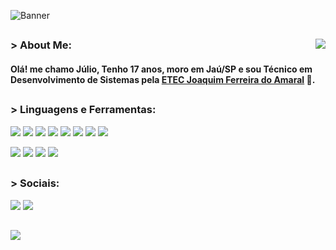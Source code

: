 ![Banner](https://res.cloudinary.com/superfolio/image/upload/v1620689979/68747470733a2f2f692e70696e696d672e636f6d2f6f726967696e616c732f63362f33332f63322f63363333633230656465383266306530636564376435373064626533613166332e676966_yjuh2s.gif)

##

<img src="https://github-readme-stats.vercel.app/api/top-langs/?username=juliohrodrigues&langs_count=12&layout=compact&theme=algolia" align="right">

### > About Me:
#### Olá! me chamo Júlio, Tenho 17 anos, moro em Jaú/SP e sou Técnico em Desenvolvimento de Sistemas pela [ETEC Joaquim Ferreira do Amaral](http://www.etecjau.com.br/etecjau/) :purple_heart:.

## 
 
<div> 
<h3> > Linguagens e Ferramentas: </h3>
<p>
<code><img src="https://img.shields.io/badge/JavaScript-F7DF1E?style=for-the-badge&logo=javascript&logoColor=black"></code>
<code><img src="https://img.shields.io/badge/HTML5-E34F26?style=for-the-badge&logo=html5&logoColor=white"></code>
<code><img src="https://img.shields.io/badge/C%23-239120?style=for-the-badge&logo=c-sharp&logoColor=white"></code>
<code><img src="https://img.shields.io/badge/Xamarin-3498DB?style=for-the-badge&logo=xamarin&logoColor=white"></code>
<code><img src="https://img.shields.io/badge/python-3670A0?style=for-the-badge&logo=python&logoColor=white"></code>
<code><img src="https://img.shields.io/badge/php-%23777BB4.svg?style=for-the-badge&logo=php&logoColor=white"></code>
<code><img src="https://img.shields.io/badge/css3-%231572B6.svg?style=for-the-badge&logo=css3&logoColor=white"></code>
<code><img src="https://img.shields.io/badge/.NET-5C2D91?style=for-the-badge&logo=.net&logoColor=white"></code>
</p>
<p>
<code><img src="https://img.shields.io/badge/adobe%20photoshop-%2331A8FF.svg?style=for-the-badge&logo=adobe%20photoshop&logoColor=black"></code>
<code><img src="https://img.shields.io/badge/Adobe%20After%20Effects-9999FF.svg?style=for-the-badge&logo=Adobe%20After%20Effects&logoColor=black"></code>
<code><img src="https://img.shields.io/badge/Visual%20Studio%20Code-0078d7.svg?style=for-the-badge&logo=visual-studio-code&logoColor=black"></code>
<code><img src="https://img.shields.io/badge/Linux-FCC624?style=for-the-badge&logo=linux&logoColor=black"></code>  
</p>
</div>

##

<div style="display: inline_block">
<h3> > Sociais: </h3>

<code><a href="https://instagram.com/juliiorodriguess" target="_blank"><img src="https://img.shields.io/badge/-Instagram-%23E4405F?style=for-the-badge&logo=instagram&logoColor=white" target="_blank"></a></code>
<code><a href = "mailto:julio.rodrigues3006@outlook.com"><img src="https://img.shields.io/badge/Microsoft_Outlook-0078D4?style=for-the-badge&logo=microsoft-outlook&logoColor=white" target="_blank"></a></code>
</div>

##

<img src="https://imgur.com/Xn0ocZk.png">
